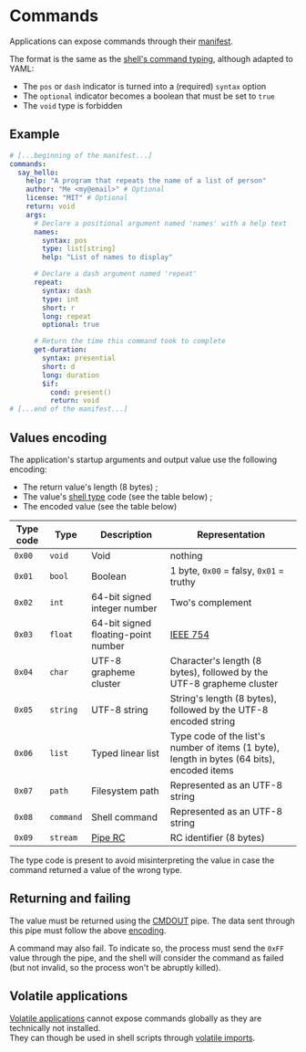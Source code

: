 # Commands

Applications can expose commands through their [manifest](manifest.md).

The format is the same as the [shell's command typing](../shell-scripting.md#commands-typing), although adapted to YAML:

- The `pos` or `dash` indicator is turned into a (required) `syntax` option
- The `optional` indicator becomes a boolean that must be set to `true`
- The `void` type is forbidden

## Example

```yaml
# [...beginning of the manifest...]
commands:
  say_hello:
    help: "A program that repeats the name of a list of person"
    author: "Me <my@email>" # Optional
    license: "MIT" # Optional
    return: void
    args:
      # Declare a positional argument named 'names' with a help text
      names:
        syntax: pos
        type: list[string]
        help: "List of names to display"

      # Declare a dash argument named 'repeat'
      repeat:
        syntax: dash
        type: int
        short: r
        long: repeat
        optional: true

      # Return the time this command took to complete
      get-duration:
        syntax: presential
        short: d
        long: duration
        $if:
          cond: present()
          return: void
# [...end of the manifest...]
```

## Values encoding

The application's startup arguments and output value use the following encoding:

- The return value's length (8 bytes) ;
- The value's [shell type](../shell-scripting.md#value-types) code (see the table below) ;
- The encoded value (see the table below)

| Type code | Type      | Description                         | Representation                                                                             |
| --------- | --------- | ----------------------------------- | ------------------------------------------------------------------------------------------ |
| `0x00`    | `void`    | Void                                | nothing                                                                                    |
| `0x01`    | `bool`    | Boolean                             | 1 byte, `0x00` = falsy, `0x01` = truthy                                                    |
| `0x02`    | `int`     | 64-bit signed integer number        | Two's complement                                                                           |
| `0x03`    | `float`   | 64-bit signed floating-point number | [IEEE 754](https://standards.ieee.org/standard/754-2019.html)                              |
| `0x04`    | `char`    | UTF-8 grapheme cluster              | Character's length (8 bytes), followed by the UTF-8 grapheme cluster                       |
| `0x05`    | `string`  | UTF-8 string                        | String's length (8 bytes), followed by the UTF-8 encoded string                            |
| `0x06`    | `list`    | Typed linear list                   | Type code of the list's number of items (1 byte), length in bytes (64 bits), encoded items |
| `0x07`    | `path`    | Filesystem path                     | Represented as an UTF-8 string                                                             |
| `0x08`    | `command` | Shell command                       | Represented as an UTF-8 string                                                             |
| `0x09`    | `stream`  | [Pipe RC](../ipc.md#pipes)          | RC identifier (8 bytes)                                                                    |

The type code is present to avoid misinterpreting the value in case the command returned a value of the wrong type.

## Returning and failing

The value must be returned using the [CMDOUT](../ipc.md#interactive-usage) pipe. The data sent through this pipe must follow the above [encoding](#values-encoding).

A command may also fail. To indicate so, the process must send the `0xFF` value through the pipe, and the shell will consider the command as failed (but not invalid, so the process won't be abruptly killed).

## Volatile applications

[Volatile applications](../../concepts/applications.md#volatile-applications) cannot expose commands globally as they are technically not installed.  
They can though be used in shell scripts through [volatile imports](../shell-scripting.md#volatile-imports).

